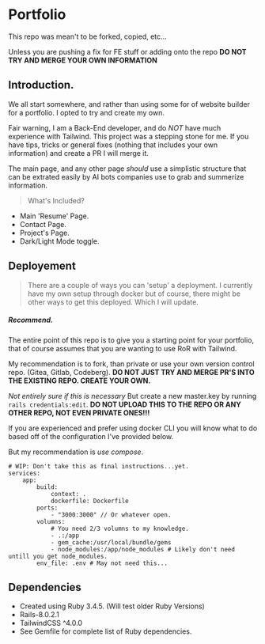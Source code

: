 # Portfolio

This repo was mean't to be forked, copied, etc...

Unless you are pushing a fix for FE stuff or adding onto the repo **DO NOT TRY AND MERGE YOUR OWN INFORMATION**

## Introduction.

We all start somewhere, and rather than using some for of website builder for a portfolio. I opted to try and create my own.

Fair warning, I am a Back-End developer, and do _NOT_ have much experience with Tailwind. This project was a stepping stone for me. If you have tips, tricks or general fixes (nothing that includes your own information) and create a PR I will merge it.

The main page, and any other page _should_ use a simplistic structure that can be extrated easily by AI bots companies use to grab and summerize information.

> What's Included?

- Main 'Resume' Page.
- Contact Page.
- Project's Page.
- Dark/Light Mode toggle.

## Deployement

> There are a couple of ways you can 'setup' a deployment. I currently have my own setup through docker but of course, there might be other ways to get this deployed. Which I will update.

##### Recommend.
The entire point of this repo is to give you a starting point for your portfolio, that of course assumes that you are wanting to use RoR with Tailwind.

My recommendation is to fork, than private or use your own version control repo. (Gitea, Gitlab, Codeberg).
**DO NOT JUST TRY AND MERGE PR'S INTO THE EXISTING REPO. CREATE YOUR OWN.**

_Not entirely sure if this is necessary_ But create a new master.key by running `rails credentials:edit`.
**DO NOT UPLOAD THIS TO THE REPO OR ANY OTHER REPO, NOT EVEN PRIVATE ONES!!!**

If you are experienced and prefer using docker CLI you will know what to do based off of the configuration I've provided below.

But my recommendation is _use compose_.

```
# WIP: Don't take this as final instructions...yet.
services:
    app:
        build:
            context: .
            dockerfile: Dockerfile
        ports:
            - "3000:3000" // Or whatever open.
        volumns:
            # You need 2/3 volumns to my knowledge.
            - .:/app
            - gem_cache:/usr/local/bundle/gems
            - node_modules:/app/node_modules # Likely don't need untill you get node_modules.
        env_file: .env # May not need this...
```

## Dependencies

- Created using Ruby 3.4.5. (Will test older Ruby Versions)
- Rails-8.0.2.1
- TailwindCSS ^4.0.0
- See Gemfile for complete list of Ruby dependencies.